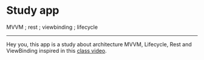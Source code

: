 # Study app 

MVVM ; rest ; viewbinding ; lifecycle

---

Hey you, this app is a study about architecture MVVM, Lifecycle, Rest and ViewBinding inspired in this [class video](https://www.youtube.com/watch?v=Gf5VEBQQzrk&list=PLOf9Wh_GuZZxGM4DQEyu0zwSsjGO5Q8jq&index=5).
